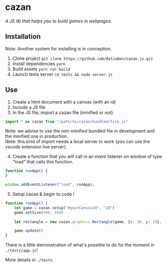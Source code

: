 # cazan

*A JS lib that helps you to build games in webpages.*

## Installation

Note: Another system for installing is in conception.

1) Clone project
   ``git clone https://github.com/AeliaDev/cazan.js.git``
2) Install dependencies
   ``yarn``
3) Build assets
   ``yarn run build``
4) Launch tests server
``cd tests && node server.js``

## Use

1) Create a html document with a canvas (with an id)
2) Include a JS file
3) In the JS file, import a cazan file (minified or not)
```js
import * as cazan from "/path/to/cazan/bundled/file.js"
```
Note: we advise to use the non-minified bundled file in development and the minified one in production. <br/>
Note: this kind of import needs a local server to work (you can use the vscode extension live server).

4) Create a function that you will call in an event listener on window of type "load" that calls this function.
```js
function runApp() {
}

window.addEventListener("load", runApp);
```
5) Setup cazan & begin to code !
```js
function runApp() {
    let game = cazan.setup("#yourCanvasId", "2d")
    game.setSize(600, 350)
    
    let rectangle = new cazan.graphics.Rectangle(game, {x: 10, y: 10}, {x: 50, y: 50})

    game.update()
}
```
There is a little demonstration of what's possible to do for the moment in `./tests/app.js`!

More details in `./tests`.
